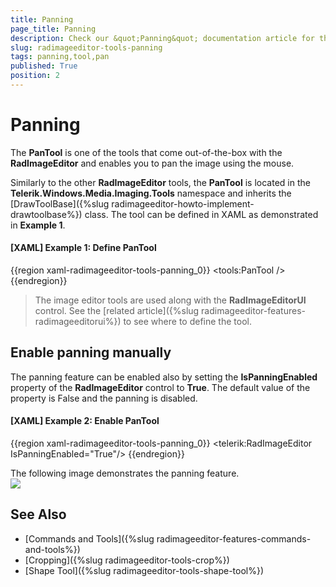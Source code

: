 ```yaml
---
title: Panning
page_title: Panning
description: Check our &quot;Panning&quot; documentation article for the RadImageEditor {{ site.framework_name }} control.
slug: radimageeditor-tools-panning
tags: panning,tool,pan
published: True
position: 2
---
```


# Panning

The __PanTool__ is one of the tools that come out-of-the-box with the __RadImageEditor__ and enables you to pan the image using the mouse. 

Similarly to the other __RadImageEditor__ tools, the __PanTool__ is located in the __Telerik.Windows.Media.Imaging.Tools__ namespace and inherits the [DrawToolBase]({%slug radimageeditor-howto-implement-drawtoolbase%}) class. The tool can be defined in XAML as demonstrated in __Example 1__.

#### __[XAML] Example 1: Define PanTool__  
{{region xaml-radimageeditor-tools-panning_0}}
	<tools:PanTool />
{{endregion}}

> The image editor tools are used along with the __RadImageEditorUI__ control. See the [related article]({%slug radimageeditor-features-radimageeditorui%}) to see where to define the tool.

## Enable panning manually

The panning feature can be enabled also by setting the __IsPanningEnabled__ property of the __RadImageEditor__ control to __True__. The default value of the property is False and the panning is disabled.

#### __[XAML] Example 2: Enable PanTool__  
{{region xaml-radimageeditor-tools-panning_0}}
	<telerik:RadImageEditor IsPanningEnabled="True"/>
{{endregion}}

The following image demonstrates the panning feature.  
![](images/radimageeditor-tool-panning-0.gif)

## See Also  
* [Commands and Tools]({%slug radimageeditor-features-commands-and-tools%})
* [Cropping]({%slug radimageeditor-tools-crop%})
* [Shape Tool]({%slug radimageeditor-tools-shape-tool%})
